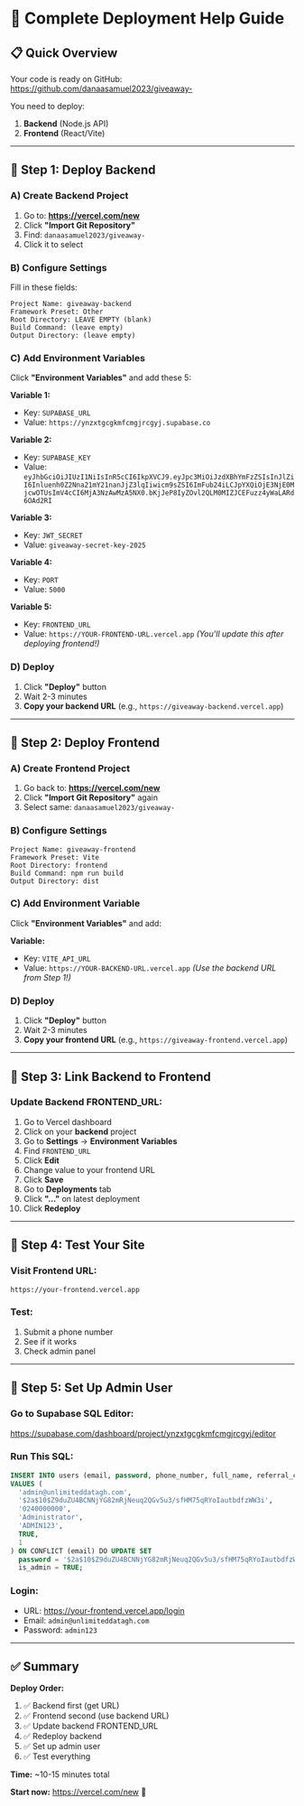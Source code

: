 # 🚀 Complete Deployment Help Guide

## 📋 Quick Overview

Your code is ready on GitHub: https://github.com/danaasamuel2023/giveaway-

You need to deploy:
1. **Backend** (Node.js API)
2. **Frontend** (React/Vite)

---

## 🎯 Step 1: Deploy Backend

### A) Create Backend Project
1. Go to: **https://vercel.com/new**
2. Click **"Import Git Repository"**
3. Find: `danaasamuel2023/giveaway-`
4. Click it to select

### B) Configure Settings
Fill in these fields:
```
Project Name: giveaway-backend
Framework Preset: Other
Root Directory: LEAVE EMPTY (blank)
Build Command: (leave empty)
Output Directory: (leave empty)
```

### C) Add Environment Variables
Click **"Environment Variables"** and add these 5:

**Variable 1:**
- Key: `SUPABASE_URL`
- Value: `https://ynzxtgcgkmfcmgjrcgyj.supabase.co`

**Variable 2:**
- Key: `SUPABASE_KEY`
- Value: `eyJhbGciOiJIUzI1NiIsInR5cCI6IkpXVCJ9.eyJpc3MiOiJzdXBhYmFzZSIsInJlZiI6Inluenh0Z2Nna21mY21nanJjZ3lqIiwicm9sZSI6ImFub24iLCJpYXQiOjE3NjE0MjcwOTUsImV4cCI6MjA3NzAwMzA5NX0.bKjJeP8IyZOvl2QLM0MIZJCEFuzz4yWaLARd6OAd2RI`

**Variable 3:**
- Key: `JWT_SECRET`
- Value: `giveaway-secret-key-2025`

**Variable 4:**
- Key: `PORT`
- Value: `5000`

**Variable 5:**
- Key: `FRONTEND_URL`
- Value: `https://YOUR-FRONTEND-URL.vercel.app`
  *(You'll update this after deploying frontend!)*

### D) Deploy
1. Click **"Deploy"** button
2. Wait 2-3 minutes
3. **Copy your backend URL** (e.g., `https://giveaway-backend.vercel.app`)

---

## 🎨 Step 2: Deploy Frontend

### A) Create Frontend Project
1. Go back to: **https://vercel.com/new**
2. Click **"Import Git Repository"** again
3. Select same: `danaasamuel2023/giveaway-`

### B) Configure Settings
```
Project Name: giveaway-frontend
Framework Preset: Vite
Root Directory: frontend
Build Command: npm run build
Output Directory: dist
```

### C) Add Environment Variable
Click **"Environment Variables"** and add:

**Variable:**
- Key: `VITE_API_URL`
- Value: `https://YOUR-BACKEND-URL.vercel.app`
  *(Use the backend URL from Step 1!)*

### D) Deploy
1. Click **"Deploy"** button
2. Wait 2-3 minutes
3. **Copy your frontend URL** (e.g., `https://giveaway-frontend.vercel.app`)

---

## 🔄 Step 3: Link Backend to Frontend

### Update Backend FRONTEND_URL:

1. Go to Vercel dashboard
2. Click on your **backend** project
3. Go to **Settings** → **Environment Variables**
4. Find `FRONTEND_URL`
5. Click **Edit**
6. Change value to your frontend URL
7. Click **Save**
8. Go to **Deployments** tab
9. Click **"..."** on latest deployment
10. Click **Redeploy**

---

## 🎉 Step 4: Test Your Site

### Visit Frontend URL:
```
https://your-frontend.vercel.app
```

### Test:
1. Submit a phone number
2. See if it works
3. Check admin panel

---

## 🔑 Step 5: Set Up Admin User

### Go to Supabase SQL Editor:
https://supabase.com/dashboard/project/ynzxtgcgkmfcmgjrcgyj/editor

### Run This SQL:
```sql
INSERT INTO users (email, password, phone_number, full_name, referral_code, is_admin, data_awarded)
VALUES (
  'admin@unlimiteddatagh.com',
  '$2a$10$Z9duZU4BCNNjYG82mRjNeuq2QGv5u3/sfHM75qRYoIautbdfzWW3i',
  '0240000000',
  'Administrator',
  'ADMIN123',
  TRUE,
  1
) ON CONFLICT (email) DO UPDATE SET 
  password = '$2a$10$Z9duZU4BCNNjYG82mRjNeuq2QGv5u3/sfHM75qRYoIautbdfzWW3i',
  is_admin = TRUE;
```

### Login:
- URL: https://your-frontend.vercel.app/login
- Email: `admin@unlimiteddatagh.com`
- Password: `admin123`

---

## ✅ Summary

**Deploy Order:**
1. ✅ Backend first (get URL)
2. ✅ Frontend second (use backend URL)
3. ✅ Update backend FRONTEND_URL
4. ✅ Redeploy backend
5. ✅ Set up admin user
6. ✅ Test everything

**Time:** ~10-15 minutes total

**Start now:** https://vercel.com/new 🚀
